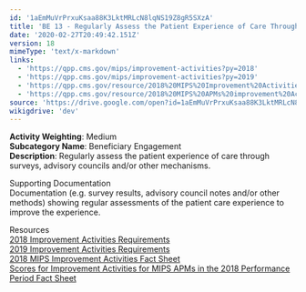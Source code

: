 ```yaml
---
id: '1aEmMuVrPrxuKsaa88K3LktMRLcN8lqNS19Z8gR5SXzA'
title: 'BE 13 - Regularly Assess the Patient Experience of Care Through Surveys, Advisory Councils and/or Other Mechanisms'
date: '2020-02-27T20:49:42.151Z'
version: 18
mimeType: 'text/x-markdown'
links:
  - 'https://qpp.cms.gov/mips/improvement-activities?py=2018'
  - 'https://qpp.cms.gov/mips/improvement-activities?py=2019'
  - 'https://qpp.cms.gov/resource/2018%20MIPS%20Improvement%20Activities%20Fact%20Sheet'
  - 'https://qpp.cms.gov/resource/2018%20MIPS%20APMs%20improvement%20Activities%20scores%20fact%20sheet'
source: 'https://drive.google.com/open?id=1aEmMuVrPrxuKsaa88K3LktMRLcN8lqNS19Z8gR5SXzA'
wikigdrive: 'dev'
---
```





**Activity Weighting**: Medium  
**Subcategory Name**: Beneficiary Engagement  
**Description**: Regularly assess the patient experience of care through surveys, advisory councils and/or other mechanisms.




Supporting Documentation  
Documentation (e.g. survey results, advisory council notes and/or other methods) showing regular assessments of the patient care experience to improve the experience.




Resources  
[2018 Improvement Activities Requirements](https://qpp.cms.gov/mips/improvement-activities?py=2018)  
[2019 Improvement Activities Requirements](https://qpp.cms.gov/mips/improvement-activities?py=2019)  
[2018 MIPS Improvement Activities Fact Sheet](https://qpp.cms.gov/resource/2018%20MIPS%20Improvement%20Activities%20Fact%20Sheet)  
[Scores for Improvement Activities for MIPS APMs in the 2018 Performance Period Fact Sheet](https://qpp.cms.gov/resource/2018%20MIPS%20APMs%20improvement%20Activities%20scores%20fact%20sheet)
